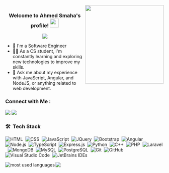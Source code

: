 
<img width="250" align="right" src="https://c.tenor.com/_DOBjnGspYAAAAAM/code-coding.gif">

<h3 align="center">
  Welcome to Ahmed Smaha's profile!
  <img src="https://media.giphy.com/media/hvRJCLFzcasrR4ia7z/giphy.gif" width="28">
</h3>

<p align="center">
  <a href="https://github.com/DenverCoder1/readme-typing-svg"><img src="https://readme-typing-svg.herokuapp.com/?lines=Full-stack%20web%20developer;Always%20learning%20new%20things&font=Fira%20Code&center=true&width=440&height=45&color=f75c7e&vCenter=true&size=22"></a>
</p> 

- 🏢 I'm a Software Engineer
- 👨‍💻 As a CS student, I'm constantly learning and exploring new technologies to improve my skills.
- 💬 Ask me about my experience with JavaScript, Angular, and NodeJS, or anything related to web development.

### Connect with Me :

<a href="https://linkedin.com/in/ahmedrabeasmaha" target="_blank"><img src="https://img.shields.io/badge/-Ahmed%20Rabea%20Smaha-0077B5?style=for-the-badge&logo=Linkedin&logoColor=white"/></a>
<a href="https://wa.me/+201070450343" target="_blank"><img src="https://img.shields.io/badge/-Ahmed%20Rabea%20Smaha-0077B5?style=for-the-badge&logo=WhatsApp&logoColor=white"/></a>
### 🛠 &nbsp;Tech Stack
![HTML](https://img.shields.io/badge/-HTML-05122A?style=flat&logo=html5&logoColor=E34F26)&nbsp;
![CSS](https://img.shields.io/badge/-CSS-05122A?style=flat&logo=css3&logoColor=1572B6)&nbsp;
![JavaScript](https://img.shields.io/badge/-JavaScript-05122A?style=flat&logo=javascript&logoColor=F7DF1E)&nbsp;
![JQuery](https://img.shields.io/badge/-JQuery-05122A?style=flat&logo=Jquery&logoColor=0769AD)&nbsp;
![Bootstrap](https://img.shields.io/badge/-Bootstrap-05122A?style=flat&logo=bootstrap&logoColor=7952B3)&nbsp;
![Angular](https://img.shields.io/badge/-Angular-05122A?style=flat&logo=angular&logoColor=DD0031)
![Node.js](https://img.shields.io/badge/-Node.js-05122A?style=flat&logo=node.js&logoColor=339933)&nbsp;
![TypeScript](https://img.shields.io/badge/-TypeScript-05122A?style=flat&logo=typescript&logoColor=3178C6)&nbsp;
![Express.js](https://img.shields.io/badge/-Express.js-05122A?style=flat&logo=express&logoColor=FFFFFF)&nbsp;
![Python](https://img.shields.io/badge/-Python-05122A?style=flat&logo=python&logoColor=1572B6)&nbsp;
![C++](https://img.shields.io/badge/-C++-05122A?style=flat&logo=cplusplus&logoColor=00599C)&nbsp;
![PHP](https://img.shields.io/badge/-PHP-05122A?style=flat&logo=php&logoColor=3776AB)&nbsp;
![Laravel](https://img.shields.io/badge/-Laravel-05122A?style=flat&logo=laravel&logoColor=FF2D20)&nbsp;
![MongoDB](https://img.shields.io/badge/-MongoDB-05122A?style=flat&logo=mongodb&logoColor=47A248)&nbsp;
![MySQL](https://img.shields.io/badge/-MySQL-05122A?style=flat&logo=mysql&logoColor=4479A1)&nbsp;
![PostgreSQL](https://img.shields.io/badge/-PostgreSQL-05122A?style=flat&logo=postgresql&logoColor=4169E1)&nbsp;
![Git](https://img.shields.io/badge/-Git-05122A?style=flat&logo=git&logoColor=F05032)&nbsp;
![GitHub](https://img.shields.io/badge/-GitHub-05122A?style=flat&logo=github&logoColor=E8E7E7)&nbsp;
![Visual Studio Code](https://img.shields.io/badge/-Visual%20Studio%20Code-05122A?style=flat&logo=visualstudiocode&logoColor=007ACC)&nbsp;
![JetBrains IDEs](https://img.shields.io/badge/-JetBrains%20IDEs-05122A?style=flat&logo=JetBrains&logoColor=FFFFFF)&nbsp;
<!-- ![Sass](https://img.shields.io/badge/-Sass-05122A?style=flat&logo=sass&logoColor=CC6699)&nbsp; -->
<!-- ![Python](https://img.shields.io/badge/-Python%20-05122A?style=flat&logo=python&logoColor=3776AB)&nbsp; -->
<!-- ![C++](https://img.shields.io/badge/-C++-05122A?style=flat&logo=cplusplus&logoColor=00599C)&nbsp; -->




<img align="left" src="https://github-readme-stats.vercel.app/api/top-langs?username=yousefdergham&show_icons=true&locale=en&layout=compact&theme=radical" alt="most used languages" />



<a href="https://komarev.com/ghpvc/?username=ahmedrabeasmaha&style=for-the-badge">
    <img src="https://komarev.com/ghpvc/?username=ahmedrabeasmaha&style=for-the-badge">
</a>
